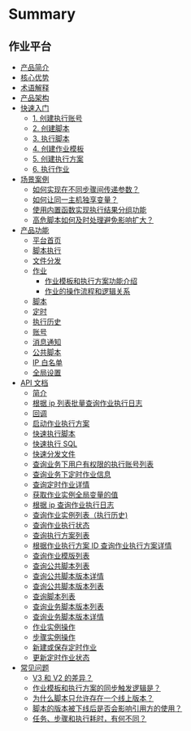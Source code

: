 # Summary

## 作业平台
* [产品简介](产品白皮书/Introduction/What-is-Job.md)
* [核心优势](产品白皮书/Introduction/Benefits.md)
* [术语解释](产品白皮书/Introduction/Terms.md)
* [产品架构](产品白皮书/Introduction/Architecture.md)
* [快速入门]()
    * [1. 创建执行账号](产品白皮书/Quick-Starts/1.Create-system-account.md)
    * [2. 创建脚本](产品白皮书/Quick-Starts/2.Create-a-Bash-script.md)
    * [3. 执行脚本](产品白皮书/Quick-Starts/3.Try-to-run-the-script.md)
    * [4. 创建作业模板](产品白皮书/Quick-Starts/4.Create-a-Job-template.md)
    * [5. 创建执行方案](产品白皮书/Quick-Starts/5.Create-a-plan-under-Job-template.md)
    * [6. 执行作业](产品白皮书/Quick-Starts/6.Try-to-run-the-Job-plan.md)
* [场景案例]()
    * [如何实现在不同步骤间传递参数？](产品白皮书/Best-Practices/How-to-pass-params-through-steps.md)
    * [如何让同一主机独享变量？](产品白皮书/Best-Practices/How-to-make-same-host-have-its-own-namespace.md)
    * [使用内置函数实现执行结果分组功能](产品白皮书/Best-Practices/Use-built-in-functions-to-make-exec-result-grouping.md)
    * [高危脚本如何及时处理避免影响扩大？](产品白皮书/Best-Practices/How-to-stop-the-spread-of-the-problem-script-immediately.md)
* [产品功能]()
    * [平台首页](产品白皮书/Features/Home.md)
    * [脚本执行](产品白皮书/Features/One-time-script-exec.md)
    * [文件分发](产品白皮书/Features/One-time-file-transfer.md)
    * [作业]()
        * [作业模板和执行方案功能介绍](产品白皮书/Features/Jobs.md)
        * [作业的操作流程和逻辑关系](产品白皮书/Features/Jobs-operation-flow-and-logical-relationship.md)
    * [脚本](产品白皮书/Features/Scripts.md)
    * [定时](产品白皮书/Features/Crons.md)
    * [执行历史](产品白皮书/Features/History.md)
    * [账号](产品白皮书/Features/Accounts.md)
    * [消息通知](产品白皮书/Features/Notification.md)
    * [公共脚本](产品白皮书/Features/Public-Scripts.md)
    * [IP 白名单](产品白皮书/Features/IP-white_list.md)
    * [全局设置](产品白皮书/Features/Settings.md)
* [API 文档]()
    * [简介](6.0/API文档/jobv3/README.md)
    * [根据 ip 列表批量查询作业执行日志](6.0/API文档/jobv3/zh-hans/batch_get_job_instance_ip_log.md)
    * [回调](6.0/API文档/jobv3/zh-hans/callback_protocol.md)
    * [启动作业执行方案](6.0/API文档/jobv3/zh-hans/execute_job_plan.md)
    * [快速执行脚本](6.0/API文档/jobv3/zh-hans/fast_execute_script.md)
    * [快速执行 SQL](6.0/API文档/jobv3/zh-hans/fast_execute_sql.md)
    * [快速分发文件](6.0/API文档/jobv3/zh-hans/fast_transfer_file.md)
    * [查询业务下用户有权限的执行账号列表](6.0/API文档/jobv3/zh-hans/get_account_list.md)
    * [查询业务下定时作业信息](6.0/API文档/jobv3/zh-hans/get_cron_list.md)
    * [查询定时作业详情](6.0/API文档/jobv3/zh-hans/get_cron_detail.md)
    * [获取作业实例全局变量的值](6.0/API文档/jobv3/zh-hans/get_job_instance_global_var_value.md)
    * [根据 ip 查询作业执行日志](6.0/API文档/jobv3/zh-hans/get_job_instance_ip_log.md)
    * [查询作业实例列表（执行历史)](6.0/API文档/jobv3/zh-hans/get_job_instance_list.md)
    * [查询作业执行状态](6.0/API文档/jobv3/zh-hans/get_job_instance_status.md)
    * [查询执行方案列表](6.0/API文档/jobv3/zh-hans/get_job_plan_list.md)
    * [根据作业执行方案 ID 查询作业执行方案详情](6.0/API文档/jobv3/zh-hans/get_job_plan_detail.md)
    * [查询作业模版列表](6.0/API文档/jobv3/zh-hans/get_job_template_list.md)
    * [查询公共脚本列表](6.0/API文档/jobv3/zh-hans/get_public_script_list.md)
    * [查询公共脚本版本详情](6.0/API文档/jobv3/zh-hans/get_public_script_version_detail.md)
    * [查询公共脚本版本列表](6.0/API文档/jobv3/zh-hans/get_public_script_version_list.md)
    * [查询脚本列表](6.0/API文档/jobv3/zh-hans/get_script_list.md)
    * [查询业务脚本版本列表](6.0/API文档/jobv3/zh-hans/get_script_version_list.md)
    * [查询业务脚本版本详情](6.0/API文档/jobv3/zh-hans/get_script_version_detail.md)
    * [作业实例操作](6.0/API文档/jobv3/zh-hans/operate_job_instance.md)
    * [步骤实例操作](6.0/API文档/jobv3/zh-hans/operate_step_instance.md)
    * [新建或保存定时作业](6.0/API文档/jobv3/zh-hans/save_cron.md)
    * [更新定时作业状态](6.0/API文档/jobv3/zh-hans/update_cron_status.md)
* [常见问题]()
    * [V3 和 V2 的差异？](产品白皮书/FAQs/Whats-the-diffrent-between-v2-and-v3.md)
    * [作业模板和执行方案的同步触发逻辑是？](产品白皮书/FAQs/what-changes-will-cause-plan-outofsync-with-template.md)
    * [为什么脚本只允许存在一个线上版本？](产品白皮书/FAQs/why-script-only-allow-one-online-version.md)
    * [脚本的版本被下线后是否会影响引用方的使用？](产品白皮书/FAQs/will-script-ver-offline-affect-the-use-of-reference-plan.md)
    * [任务、步骤和执行耗时，有何不同？](产品白皮书/FAQs/Whats-the-difference-of-duration-between-task-step-and-execution.md)
